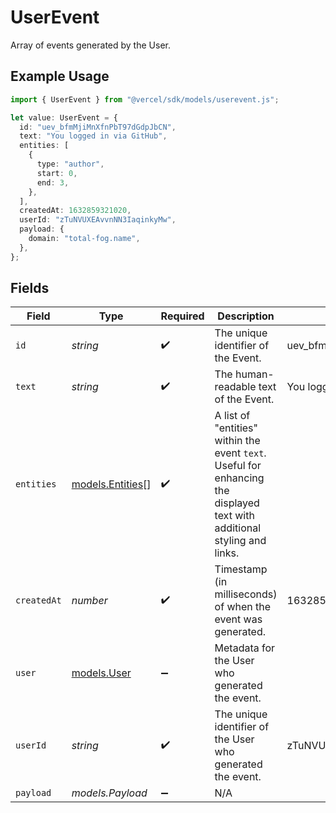 # UserEvent

Array of events generated by the User.

## Example Usage

```typescript
import { UserEvent } from "@vercel/sdk/models/userevent.js";

let value: UserEvent = {
  id: "uev_bfmMjiMnXfnPbT97dGdpJbCN",
  text: "You logged in via GitHub",
  entities: [
    {
      type: "author",
      start: 0,
      end: 3,
    },
  ],
  createdAt: 1632859321020,
  userId: "zTuNVUXEAvvnNN3IaqinkyMw",
  payload: {
    domain: "total-fog.name",
  },
};
```

## Fields

| Field                                                                                                                    | Type                                                                                                                     | Required                                                                                                                 | Description                                                                                                              | Example                                                                                                                  |
| ------------------------------------------------------------------------------------------------------------------------ | ------------------------------------------------------------------------------------------------------------------------ | ------------------------------------------------------------------------------------------------------------------------ | ------------------------------------------------------------------------------------------------------------------------ | ------------------------------------------------------------------------------------------------------------------------ |
| `id`                                                                                                                     | *string*                                                                                                                 | :heavy_check_mark:                                                                                                       | The unique identifier of the Event.                                                                                      | uev_bfmMjiMnXfnPbT97dGdpJbCN                                                                                             |
| `text`                                                                                                                   | *string*                                                                                                                 | :heavy_check_mark:                                                                                                       | The human-readable text of the Event.                                                                                    | You logged in via GitHub                                                                                                 |
| `entities`                                                                                                               | [models.Entities](../models/entities.md)[]                                                                               | :heavy_check_mark:                                                                                                       | A list of "entities" within the event `text`. Useful for enhancing the displayed text with additional styling and links. |                                                                                                                          |
| `createdAt`                                                                                                              | *number*                                                                                                                 | :heavy_check_mark:                                                                                                       | Timestamp (in milliseconds) of when the event was generated.                                                             | 1632859321020                                                                                                            |
| `user`                                                                                                                   | [models.User](../models/user.md)                                                                                         | :heavy_minus_sign:                                                                                                       | Metadata for the User who generated the event.                                                                           |                                                                                                                          |
| `userId`                                                                                                                 | *string*                                                                                                                 | :heavy_check_mark:                                                                                                       | The unique identifier of the User who generated the event.                                                               | zTuNVUXEAvvnNN3IaqinkyMw                                                                                                 |
| `payload`                                                                                                                | *models.Payload*                                                                                                         | :heavy_minus_sign:                                                                                                       | N/A                                                                                                                      |                                                                                                                          |